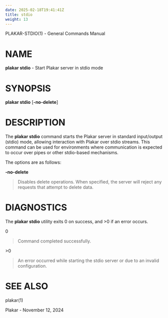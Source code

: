 ```yaml
---
date: 2025-02-18T19:41:41Z
title: stdio
weight: 13
---
```

PLAKAR-STDIO(1) - General Commands Manual

# NAME

**plakar stdio** - Start Plakar server in stdio mode

# SYNOPSIS

**plakar stdio**
\[**-no-delete**]

# DESCRIPTION

The
**plakar stdio**
command starts the Plakar server in standard input/output (stdio)
mode, allowing interaction with Plakar over stdio streams.
This command can be used for environments where communication is
expected to occur over pipes or other stdio-based mechanisms.

The options are as follows:

**-no-delete**

> Disables delete operations.
> When specified, the server will reject any requests that attempt to
> delete data.

# DIAGNOSTICS

The **plakar stdio** utility exits&#160;0 on success, and&#160;&gt;0 if an error occurs.

0

> Command completed successfully.

&gt;0

> An error occurred while starting the stdio server or due to an invalid
> configuration.

# SEE ALSO

plakar(1)

Plakar - November 12, 2024
